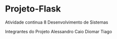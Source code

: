 # Projeto-Flask
Atividade continua 8 Desenvolvimento de Sistemas

Integrantes do Projeto
Alessandro
Caio
Diomar
Tiago

